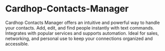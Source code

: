 # Cardhop-Contacts-Manager
Cardhop Contacts Manager offers an intuitive and powerful way to handle your contacts. Add, edit, and find people instantly with text commands. Integrates with popular services and supports automation. Ideal for sales, networking, and personal use to keep your connections organized and accessible.
